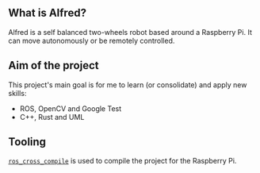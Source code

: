 ## What is Alfred?
Alfred is a self balanced two-wheels robot based around a Raspberry Pi. It can move autonomously or be remotely controlled.

## Aim of the project
This project's main goal is for me to learn (or consolidate) and apply new skills:
- ROS, OpenCV and Google Test
- C++, Rust and UML

## Tooling
[`ros_cross_compile`](https://github.com/ros-tooling/cross_compile) is used to compile the project for the Raspberry Pi.